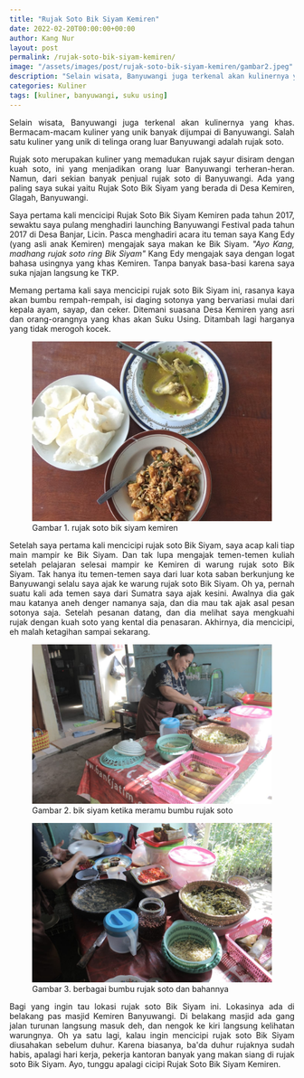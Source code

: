 ```yaml
---
title: "Rujak Soto Bik Siyam Kemiren"
date: 2022-02-20T00:00:00+00:00
author: Kang Nur
layout: post
permalink: /rujak-soto-bik-siyam-kemiren/
image: "/assets/images/post/rujak-soto-bik-siyam-kemiren/gambar2.jpeg"
description: "Selain wisata, Banyuwangi juga terkenal akan kulinernya yang khas. Bermacam-macam kuliner yang unik banyak dijumpai di Banyuwangi. Salah satu kuliner yang unik di telinga orang luar Banyuwangi adalah rujak soto."
categories: Kuliner
tags: [kuliner, banyuwangi, suku using]
---
```

<div style="text-align: justify"><p>Selain wisata, Banyuwangi juga terkenal akan kulinernya yang khas. Bermacam-macam kuliner yang unik banyak dijumpai di Banyuwangi. Salah satu kuliner yang unik di telinga orang luar Banyuwangi adalah rujak soto.</p></div>

<div style="text-align: justify"><p>Rujak soto merupakan kuliner yang memadukan rujak sayur disiram dengan kuah soto, ini yang menjadikan orang luar Banyuwangi terheran-heran. Namun, dari sekian banyak penjual rujak soto di Banyuwangi. Ada yang paling saya sukai yaitu Rujak Soto Bik Siyam yang berada di Desa Kemiren, Glagah, Banyuwangi.</p></div>

<div style="text-align: justify"><p>Saya pertama kali mencicipi Rujak Soto Bik Siyam Kemiren pada tahun 2017, sewaktu saya pulang menghadiri launching Banyuwangi Festival pada tahun 2017 di Desa Banjar, Licin. Pasca menghadiri acara itu teman saya Kang Edy (yang asli anak Kemiren) mengajak saya makan ke Bik Siyam. <i>"Ayo Kang, madhang rujak soto ring Bik Siyam"</i> Kang Edy mengajak saya dengan logat bahasa usingnya yang khas Kemiren. Tanpa banyak basa-basi karena saya suka njajan langsung ke TKP.</p></div>

<div style="text-align: justify"><p>Memang pertama kali saya mencicipi rujak soto Bik Siyam ini, rasanya kaya akan bumbu rempah-rempah, isi daging sotonya yang bervariasi mulai dari kepala ayam, sayap, dan ceker. Ditemani suasana Desa Kemiren yang asri dan orang-orangnya yang khas akan Suku Using. Ditambah lagi harganya yang tidak merogoh kocek.</p></div>

<figure>
<img src="/assets/images/post/rujak-soto-bik-siyam-kemiren/gambar1.jpeg">
<figcaption>Gambar 1. rujak soto bik siyam kemiren </figcaption>
</figure>

<div style="text-align: justify"><p>Setelah saya pertama kali mencicipi rujak soto Bik Siyam, saya acap kali tiap main mampir ke Bik Siyam. Dan tak lupa mengajak temen-temen kuliah setelah pelajaran selesai mampir ke Kemiren di warung rujak soto Bik Siyam. Tak hanya itu temen-temen saya dari luar kota saban berkunjung ke Banyuwangi selalu saya ajak ke warung rujak soto Bik Siyam. Oh ya, pernah suatu kali ada temen saya dari Sumatra saya ajak kesini. Awalnya dia gak mau katanya aneh denger namanya saja, dan dia mau tak ajak asal pesan sotonya saja. Setelah pesanan datang, dan dia melihat saya mengkuahi rujak dengan kuah soto yang kental dia penasaran. Akhirnya, dia mencicipi, eh malah ketagihan sampai sekarang.</p></div>

<figure>
<img src="/assets/images/post/rujak-soto-bik-siyam-kemiren/gambar2.jpeg">
<figcaption>Gambar 2. bik siyam ketika meramu bumbu rujak soto </figcaption>
</figure>

<figure>
<img src="/assets/images/post/rujak-soto-bik-siyam-kemiren/gambar3.jpeg">
<figcaption>Gambar 3. berbagai bumbu rujak soto dan bahannya </figcaption>
</figure>

<div style="text-align: justify"><p>Bagi yang ingin tau lokasi rujak soto Bik Siyam ini. Lokasinya ada di belakang pas masjid Kemiren Banyuwangi. Di belakang masjid ada gang jalan turunan langsung masuk deh, dan nengok ke kiri langsung kelihatan warungnya. Oh ya satu lagi, kalau ingin mencicipi rujak soto Bik Siyam diusahakan sebelum duhur. Karena biasanya, ba'da duhur rujaknya sudah habis, apalagi hari kerja, pekerja kantoran banyak yang makan siang di rujak soto Bik Siyam. Ayo, tunggu apalagi cicipi Rujak Soto Bik Siyam Kemiren.</p></div>
